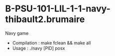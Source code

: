 # B-PSU-101-LIL-1-1-navy-thibault2.brumaire

Navy game

 - Compilation : make fclean && make all
 - Usage       : ./navy [PID] posx
